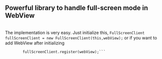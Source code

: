 <b><h2>Powerful library to handle full-screen mode in WebView</h2></b>
<br>
The implementation is very easy.
Just initialize this,
```FullScreenClient fullScreenClient = new FullScreenClient(this,webView);```
or if you want to add WebView after initializing
```FullScreenClient fullScreenClient = new FullScreenClient(this);
        fullScreenClient.register(webView);```
